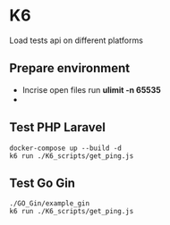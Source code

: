 # K6

Load tests api on different platforms

## Prepare environment

- Incrise open files run **ulimit -n 65535**
-

## Test PHP Laravel

```
docker-compose up --build -d
k6 run ./K6_scripts/get_ping.js
```

## Test Go Gin

```
./GO_Gin/example_gin
k6 run ./K6_scripts/get_ping.js
```
